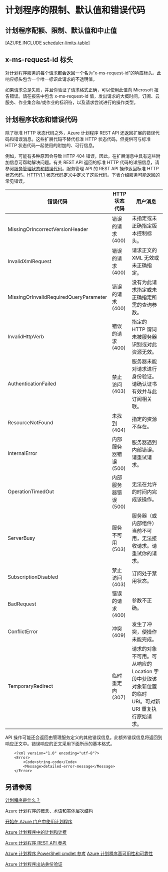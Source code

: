<properties
 pageTitle="计划程序的限制、默认值和错误代码"
 description=""
 services="scheduler"
 documentationCenter=".NET"
 authors="krisragh"
 manager="dwrede"
 editor=""/>
<tags
 ms.service="scheduler"
 ms.date="12/04/2015"
 wacn.date="01/14/2016"/>

# 计划程序的限制、默认值和错误代码

## 计划程序配额、限制、默认值和中止值

[AZURE.INCLUDE [scheduler-limits-table](../includes/scheduler-limits-table.md)]

## x-ms-request-id 标头

对计划程序服务的每个请求都会返回一个名为“x-ms-request-id”的响应标头。此响应标头包含一个唯一标识此请求的不透明值。

如果请求总是失败，并且你验证了请求格式正确，可以使用此值向 Microsoft 报告错误。请在报告中包含 x-ms-request-id 值，发出请求的大概时间，订阅、云服务、作业集合和/或作业的标识符，以及请求尝试进行的操作类型。

## 计划程序状态和错误代码

除了标准 HTTP 状态代码之外，Azure 计划程序 REST API 还返回扩展的错误代码和错误消息。这些扩展代码不替代标准 HTTP 状态代码，但提供可与标准 HTTP 状态代码一起使用的附加的、可行信息。

例如，可能有多种原因会导致 HTTP 404 错误，因此，在扩展消息中具有这些附加信息可帮助解决问题。有关 REST API 返回的标准 HTTP 代码的详细信息，请参阅[服务管理状态和错误代码](https://msdn.microsoft.com/zh-CN/library/azure/ee460801.aspx)。服务管理 API 的 REST API 操作返回标准 HTTP 状态代码，[HTTP/1.1 状态代码定义](http://www.w3.org/Protocols/rfc2616/rfc2616-sec10.html)中定义了这些代码。下表介绍服务可能返回的常见错误。

|错误代码|HTTP 状态代码|用户消息|
|----|----|----|
|MissingOrIncorrectVersionHeader|错误的请求 (400)|未指定或未正确指定版本控制标头。|
|InvalidXmlRequest|错误的请求 (400)|请求正文的 XML 无效或未正确指定。|
|MissingOrInvalidRequiredQueryParameter|错误的请求 (400)|没有为此请求指定或未正确指定所需的查询参数。|
|InvalidHttpVerb|错误的请求 (400)|指定的 HTTP 谓词未被服务器识别或对此资源无效。|
|AuthenticationFailed|禁止访问 (403)|服务器未能对请求进行身份验证。请确认证书有效并与此订阅相关联。|
|ResourceNotFound|未找到 (404)|指定的资源不存在。|
|InternalError|内部服务器错误 (500)|服务器遇到内部错误。请重试请求。|
|OperationTimedOut|内部服务器错误 (500)|无法在允许的时间内完成该操作。|
|ServerBusy|服务不可用 (503)|服务器（或内部组件）当前不可用，无法接收请求。请重试你的请求。|
|SubscriptionDisabled|禁止访问 (403)|订阅处于禁用状态。|
|BadRequest|错误的请求 (400)|参数不正确。|
|ConflictError|冲突 (409)|发生了冲突，使操作未能完成。|
|TemporaryRedirect|临时重定向 (307)|请求的对象不可用。可从响应的 Location 字段中获取该对象新位置的临时 URI。可对新 URI 重复执行原始请求。|

API 操作可能还会返回由管理服务定义的其他错误信息。此额外错误信息将返回到响应正文中。错误响应的正文采用下面所示的基本格式。

		<?xml version="1.0" encoding="utf-8"?>  
		<Error>  
			<Code>string-code</Code>  
			<Message>detailed-error-message</Message>  
		</Error>  

## 另请参阅


 [计划程序是什么？](/documentation/articles/scheduler-intro)
 
 [Azure 计划程序的概念、术语和实体层次结构](/documentation/articles/scheduler-concepts-terms)
 
 [开始在 Azure 门户中使用计划程序](/documentation/articles/scheduler-get-started-portal)
 
 [Azure 计划程序中的计划和计费](/documentation/articles/scheduler-plans-billing)
 
 [Azure 计划程序 REST API 参考](https://msdn.microsoft.com/zh-CN/library/dn528946)
 
 [Azure 计划程序 PowerShell cmdlet 参考](/documentation/articles/scheduler-powershell-reference)
 [Azure 计划程序高可用性和可靠性](/documentation/articles/scheduler-high-availability-reliability)
 
 [Azure 计划程序出站身份验证](/documentation/articles/scheduler-outbound-authentication)

 

<!---HONumber=Mooncake_0104_2016-->